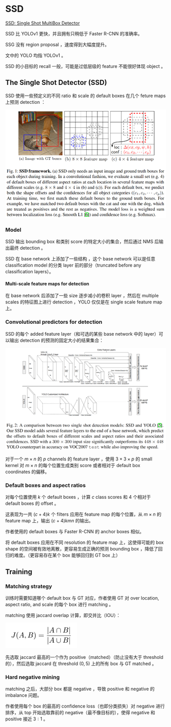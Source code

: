 # SSD

[SSD: Single Shot MultiBox Detector](https://arxiv.org/abs/1512.02325)

SSD 比 YOLOv1 更快，并且拥有只稍低于 Faster R-CNN 的准确率。

SSG 没有 region proposal ，速度得到大幅度提升。

文中的 YOLO 均指 YOLOv1 。

SSD 的小目标的 recall 一般，可能是过低层级的 feature 不能很好体现 object 。

## The Single Shot Detector (SSD)

SSD 使用一些预定义的不同 ratio 和 scale 的 default boxes 在几个 feture maps 上预测 detection ：

![image-20230507155823566](images/SSD/image-20230507155823566.png)

### Model

SSD 输出 bounding box 和类别 score 的特定大小的集合，然后通过 NMS 后输出最终 detection 。

SSD 在 base network 上添加了一些结构 ，这个 base network 可以是任意 classification model 的分类 layer 前的部分（truncated before any classification layers）。

#### Multi-scale feature maps for detection

在 base network 后添加了一些 size 逐步减小的卷积 layer ，然后在 multiple scales 的特征图上进行 detection ，YOLO 仅仅是在 single scale feature map 上。

### Convolutional predictors for detection

SSD 的每个 added feature layer（和可选的某些 base network 中的 layer）可以输出 detection 的预测的固定大小的结果集合：

![image-20230507161942774](images/SSD/image-20230507161942774.png)

对于一个 $m \times n$ 的 $p$ channels 的 feature layer ，使用 $3 \times 3 \times p$ 的 small kernel 对 $m \times n$ 的每个位置生成类别 score 或者相对于 default box coordinates 的偏移。

### Default boxes and aspect ratios

对每个位置使用 $k$ 个 default boxes ，计算 $c$ class scores 和 $4$ 个相对于 default boxes 的 offset 。

这表现为一共 $(c + 4)k$ 个 filters 应用在 feature map 的每个位置，从 $m \times n$ 的 feature map 上，输出 $(c + 4)kmn$ 的输出。

作者使用的 default boxes 与 Faster R-CNN 的 anchor boxes 相似。

将 default boxes 应用在不同 resolution 的 feature map 上，这使得可能的 box shape 的空间被有效地离散，更容易生成正确的预测 bounding box ，降低了回归的难度。（更容易存在某个 box 能够回归到 GT box 上）

## Training

### Matching strategy

训练时需要知道哪个 default box 与 GT 对应，作者使用 GT 对 over location, aspect ratio, and scale 的每个 box 进行 matching 。

matching 使用 jaccard overlap 计算，即交并比（IOU）：

![image-20230507190603668](images/SSD/image-20230507190603668.png)

先选取 jaccard 最高的一个作为 positive（matched）（防止没有大于 threshold  的），然后选取 jaccard 在 threshold ($0,5$) 上的所有 box 与 GT matched 。

### Hard negative mining

matching 之后，大部分 box 都是 negative ，导致 positive 和 negative 的 imbalance 问题。

作者使用每个 box 的最高的 confidence loss（也即分类损失）对 negative 进行排序，从 top 开始选取靠前的 negative（最不像目标的），使得 negative 和 positive 接近 $3:1$ 。

